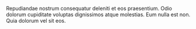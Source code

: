 Repudiandae nostrum consequatur deleniti et eos praesentium. Odio dolorum cupiditate voluptas dignissimos atque molestias. Eum nulla est non. Quia dolorum vel sit eos.
